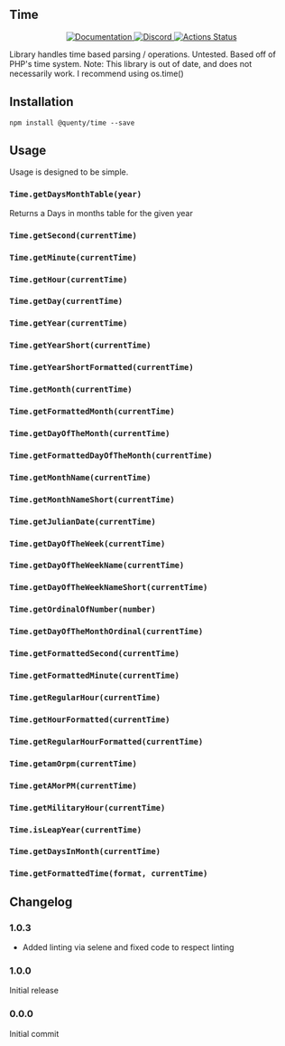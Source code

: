 ## Time
<div align="center">
  <a href="http://quenty.github.io/api/">
    <img src="https://img.shields.io/badge/docs-website-green.svg" alt="Documentation" />
  </a>
  <a href="https://discord.gg/mhtGUS8">
    <img src="https://img.shields.io/badge/discord-nevermore-blue.svg" alt="Discord" />
  </a>
  <a href="https://github.com/Quenty/NevermoreEngine/actions">
    <img src="https://github.com/Quenty/NevermoreEngine/workflows/lint/badge.svg" alt="Actions Status" />
  </a>
</div>

Library handles time based parsing / operations. Untested. Based off of PHP's time system. Note: This library is out of date, and does not necessarily work. I recommend using os.time()

## Installation
```
npm install @quenty/time --save
```

## Usage
Usage is designed to be simple.

### `Time.getDaysMonthTable(year)`
Returns a Days in months table for the given year

### `Time.getSecond(currentTime)`

### `Time.getMinute(currentTime)`

### `Time.getHour(currentTime)`

### `Time.getDay(currentTime)`

### `Time.getYear(currentTime)`

### `Time.getYearShort(currentTime)`

### `Time.getYearShortFormatted(currentTime)`

### `Time.getMonth(currentTime)`

### `Time.getFormattedMonth(currentTime)`

### `Time.getDayOfTheMonth(currentTime)`

### `Time.getFormattedDayOfTheMonth(currentTime)`

### `Time.getMonthName(currentTime)`

### `Time.getMonthNameShort(currentTime)`

### `Time.getJulianDate(currentTime)`

### `Time.getDayOfTheWeek(currentTime)`

### `Time.getDayOfTheWeekName(currentTime)`

### `Time.getDayOfTheWeekNameShort(currentTime)`

### `Time.getOrdinalOfNumber(number)`

### `Time.getDayOfTheMonthOrdinal(currentTime)`

### `Time.getFormattedSecond(currentTime)`

### `Time.getFormattedMinute(currentTime)`

### `Time.getRegularHour(currentTime)`

### `Time.getHourFormatted(currentTime)`

### `Time.getRegularHourFormatted(currentTime)`

### `Time.getamOrpm(currentTime)`

### `Time.getAMorPM(currentTime)`

### `Time.getMilitaryHour(currentTime)`

### `Time.isLeapYear(currentTime)`

### `Time.getDaysInMonth(currentTime)`

### `Time.getFormattedTime(format, currentTime)`


## Changelog

### 1.0.3
- Added linting via selene and fixed code to respect linting

### 1.0.0
Initial release

### 0.0.0
Initial commit
